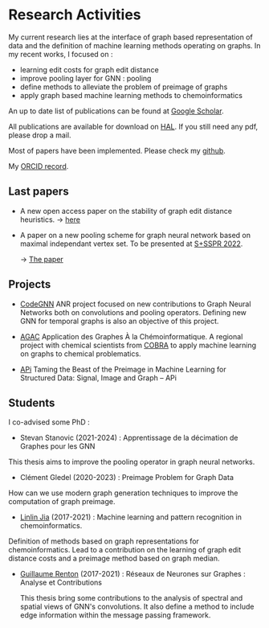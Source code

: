 
# Research Activities

My current research lies at the interface of graph based representation of data and
the definition of machine learning methods operating on graphs. In my recent works, I
focused on :
* learning edit costs for graph edit distance 
* improve pooling layer for GNN : pooling
* define methods to alleviate the problem of preimage of graphs
* apply graph based machine learning methods to chemoinformatics


An up to date list of publications can be found at [Google
Scholar](https://scholar.google.com/citations?user=YqmqE9gAAAAJ&hl=fr).

All publications are available for download on
[HAL](https://cv.archives-ouvertes.fr/benoit-gauzere?langChosen=fr). If you still need any
pdf, please drop a mail.

Most of papers have been implemented. Please check my
[github](https://github.com/bgauzere/).

My [ORCID record](https://orcid.org/0000-0001-9980-2641).

## Last papers
* A new open access paper on the stability of graph edit distance heuristics.
  -> [here](https://www.mdpi.com/2079-9292/11/20/3312)
  
* A paper on a new pooling scheme for graph neural network based on maximal independant
  vertex set. To be presented at [S+SSPR 2022](https://sspr2022.encs.concordia.ca/).
  
  -> [The paper](https://hal.archives-ouvertes.fr/hal-03739114/document)
  
  
## Projects

* [CodeGNN](https://www.normastic.fr/projet-anr-codegnn/) ANR project focused on new
  contributions to Graph Neural Networks both on convolutions and pooling
  operators. Defining new GNN for temporal graphs is also an objective of this project. 

* [AGAC](https://www.normastic.fr/analyse-de-graphes-appliquee-a-la-chemoinformatique/)
Application des Graphes À la Chémoinformatique. A regional project with chemical
scientists from [COBRA](https://www.insa-rouen.fr/recherche/laboratoires/cobra) to apply
machine learning on graphs to chemical problematics.

* [APi](https://anr.fr/Project-ANR-18-CE23-0014)
Taming the Beast of the Preimage in Machine Learning for Structured Data: Signal, Image
and Graph – APi


## Students

I co-advised some PhD : 

 * Stevan Stanovic (2021-2024) : Apprentissage de la décimation de Graphes pour les GNN

This thesis aims to improve the pooling operator in graph neural networks.

 * Clément Gledel (2020-2023) : Preimage Problem for Graph Data
 
 How can we use modern graph generation techniques to improve the computation of graph
 preimage. 

  * [Linlin Jia](https://jajupmochi.github.io/index_en.html) (2017-2021) :  Machine learning and pattern recognition in chemoinformatics.

Definition of methods based on graph representations for chemoinformatics. Lead to a
contribution on the learning of graph edit distance costs and a preimage method based on
graph median.

* [Guillaume Renton](https://scholar.google.fr/citations?user=2Cv9_-UAAAAJ&hl=fr) (2017-2021) : Réseaux de Neurones sur Graphes : Analyse et Contributions
  
  This thesis bring some contributions to the analysis of spectral and spatial views of
  GNN's convolutions. It also define a method to include edge information within the
  message passing framework. 
